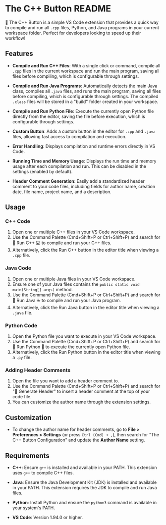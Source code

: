 # The C++ Button README

🚀 The C++ Button is a simple VS Code extension that provides a quick way to compile and run all `.cpp` files, Python, and Java programs in your current workspace folder. Perfect for developers looking to speed up their workflow!

## Features

- **Compile and Run C++ Files**: With a single click or command, compile all `.cpp` files in the current workspace and run the main program, saving all files before compiling, which is configurable through settings.

- **Compile and Run Java Programs**: Automatically detects the main Java class, compiles all `.java` files, and runs the main program, saving all files before compiling, which is configurable through settings. The compiled `.class` files will be stored in a "build" folder created in your workspace.

- **Compile and Run Python File**: Execute the currently open Python file directly from the editor, saving the file before execution, which is configurable through settings.

- **Custom Button**: Adds a custom button in the editor for `.cpp` and `.java` files, allowing fast access to compilation and execution.

- **Error Handling**: Displays compilation and runtime errors directly in VS Code.

- **Running Time and Memory Usage**: Displays the run time and memory usage after each compilation and run. This can be disabled in the settings (enabled by default).

- **Header Comment Generation**: Easily add a standardized header comment to your code files, including fields for author name, creation date, file name, project name, and a description.

## Usage

### C++ Code

1. Open one or multiple C++ files in your VS Code workspace.
2. Use the Command Palette (Cmd+Shift+P or Ctrl+Shift+P) and search for 🚀 Run C++ 💻 to compile and run your C++ files.
3. Alternatively, click the Run C++ button in the editor title when viewing a `.cpp` file.

### Java Code

1. Open one or multiple Java files in your VS Code workspace.
2. Ensure one of your Java files contains the `public static void main(String[] args)` method.
3. Use the Command Palette (Cmd+Shift+P or Ctrl+Shift+P) and search for 🚀 Run Java ☕ to compile and run your Java program.
4. Alternatively, click the Run Java button in the editor title when viewing a `.java` file.

### Python Code

1. Open the Python file you want to execute in your VS Code workspace.
2. Use the Command Palette (Cmd+Shift+P or Ctrl+Shift+P) and search for 🚀 Run Python 🐍 to execute the currently open Python file.
3. Alternatively, click the Run Python button in the editor title when viewing a `.py` file.

### Adding Header Comments

1. Open the file you want to add a header comment to.
2. Use the Command Palette (Cmd+Shift+P or Ctrl+Shift+P) and search for "📜 Generate Header" to insert a header comment at the top of your code file.
3. You can customize the author name through the extension settings.

## Customization

- To change the author name for header comments, go to **File > Preferences > Settings** (or press `Ctrl (Cmd) + ,`), then search for "The C++ Button Configuration" and update the **Author Name** setting.

## Requirements

- **C++**: Ensure `g++` is installed and available in your PATH. This extension uses `g++` to compile C++ files.

- **Java**: Ensure the Java Development Kit (JDK) is installed and available in your PATH. This extension requires the JDK to compile and run Java files.

- **Python**: Install Python and ensure the `python3` command is available in your system's PATH.

- **VS Code**: Version 1.94.0 or higher.